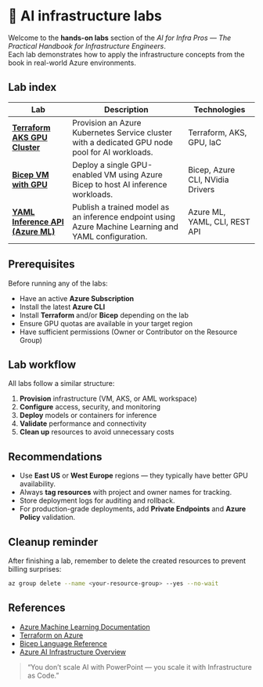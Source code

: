 # 🧪 AI infrastructure labs

Welcome to the **hands-on labs** section of the _AI for Infra Pros — The Practical Handbook for Infrastructure Engineers_.  
Each lab demonstrates how to apply the infrastructure concepts from the book in real-world Azure environments.

## Lab index

| Lab | Description | Technologies |
|-----|--------------|---------------|
| [**Terraform AKS GPU Cluster**](./terraform-aks-gpu/README.md) | Provision an Azure Kubernetes Service cluster with a dedicated GPU node pool for AI workloads. | Terraform, AKS, GPU, IaC |
| [**Bicep VM with GPU**](./bicep-vm-gpu/README.md) | Deploy a single GPU-enabled VM using Azure Bicep to host AI inference workloads. | Bicep, Azure CLI, NVidia Drivers |
| [**YAML Inference API (Azure ML)**](./yaml-inference-api/README.md) | Publish a trained model as an inference endpoint using Azure Machine Learning and YAML configuration. | Azure ML, YAML, CLI, REST API |

## Prerequisites

Before running any of the labs:
- Have an active **Azure Subscription**
- Install the latest **Azure CLI**
- Install **Terraform** and/or **Bicep** depending on the lab
- Ensure GPU quotas are available in your target region
- Have sufficient permissions (Owner or Contributor on the Resource Group)

## Lab workflow

All labs follow a similar structure:

1. **Provision** infrastructure (VM, AKS, or AML workspace)  
2. **Configure** access, security, and monitoring  
3. **Deploy** models or containers for inference  
4. **Validate** performance and connectivity  
5. **Clean up** resources to avoid unnecessary costs


## Recommendations

- Use **East US** or **West Europe** regions — they typically have better GPU availability.  
- Always **tag resources** with project and owner names for tracking.  
- Store deployment logs for auditing and rollback.  
- For production-grade deployments, add **Private Endpoints** and **Azure Policy** validation.

## Cleanup reminder

After finishing a lab, remember to delete the created resources to prevent billing surprises:

```bash
az group delete --name <your-resource-group> --yes --no-wait
```

## References

- [Azure Machine Learning Documentation](https://learn.microsoft.com/en-us/azure/machine-learning/)
- [Terraform on Azure](https://learn.microsoft.com/en-us/azure/developer/terraform/)
- [Bicep Language Reference](https://learn.microsoft.com/en-us/azure/azure-resource-manager/bicep/)
- [Azure AI Infrastructure Overview](https://learn.microsoft.com/en-us/azure/architecture/ai-ml/overview)


> “You don’t scale AI with PowerPoint — you scale it with Infrastructure as Code.”
